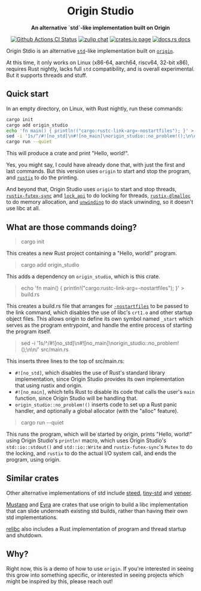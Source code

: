<div align="center">
  <h1>Origin Studio</h1>

  <p>
    <strong>An alternative `std`-like implementation built on Origin</strong>
  </p>

  <p>
    <a href="https://github.com/sunfishcode/origin-studio/actions?query=workflow%3ACI"><img src="https://github.com/sunfishcode/origin-studio/workflows/CI/badge.svg" alt="Github Actions CI Status" /></a>
    <a href="https://bytecodealliance.zulipchat.com/#narrow/stream/206238-general"><img src="https://img.shields.io/badge/zulip-join_chat-brightgreen.svg" alt="zulip chat" /></a>
    <a href="https://crates.io/crates/origin-studio"><img src="https://img.shields.io/crates/v/origin-studio.svg" alt="crates.io page" /></a>
    <a href="https://docs.rs/origin-studio"><img src="https://docs.rs/origin-studio/badge.svg" alt="docs.rs docs" /></a>
  </p>
</div>

Origin Stdio is an alternative [`std`]-like implementation built on [`origin`].

At this time, it only works on Linux (x86-64, aarch64, riscv64, 32-bit x86),
requires Rust nightly, lacks full `std` compatibility, and is overall
experimental. But it supports threads and stuff.

## Quick start

In an empty directory, on Linux, with Rust nightly, run these commands:
```sh
cargo init
cargo add origin_studio
echo 'fn main() { println!("cargo:rustc-link-arg=-nostartfiles"); }' > build.rs
sed -i '1s/^/#![no_std]\n#![no_main]\norigin_studio::no_problem!();\n\n/' src/main.rs
cargo run --quiet
```

This will produce a crate and print "Hello, world!".

Yes, you might say, I could have already done that, with just the first and
last commands. But this version uses `origin` to start and stop the program,
and [`rustix`] to do the printing.

And beyond that, Origin Studio uses `origin` to start and stop threads,
[`rustix-futex-sync`] and [`lock_api`] to do locking for threads,
[`rustix-dlmalloc`] to do memory allocation, and [`unwinding`] to do stack
unwinding, so it doesn't use libc at all.

## What are those commands doing?

> cargo init

This creates a new Rust project containing a "Hello, world!" program.

> cargo add origin_studio

This adds a dependency on `origin_studio`, which is this crate.

> echo 'fn main() { println!("cargo:rustc-link-arg=-nostartfiles"); }' > build.rs

This creates a build.rs file that arranges for [`-nostartfiles`] to be passed
to the link command, which disables the use of libc's `crt1.o` and other startup
object files. This allows origin to define its own symbol named `_start` which
serves as the program entrypoint, and handle the entire process of starting the
program itself.

[`-nostartfiles`]: https://gcc.gnu.org/onlinedocs/gcc/Link-Options.html#index-nostartfiles

> sed -i '1s/^/#![no_std]\n#![no_main]\norigin_studio::no_problem!();\n\n/' src/main.rs

This inserts three lines to the top of src/main.rs:
 - `#![no_std]`, which disables the use of Rust's standard library
   implementation, since Origin Studio provides its own implementation that
   using rustix and origin.
 - `#![no_main]`, which tells Rust to disable its code that calls the user's
   `main` function, since Origin Studio will be handling that.
 - `origin_studio::no_problem!()` inserts code to set up a Rust panic handler,
   and optionally a global allocator (with the "alloc" feature).

> cargo run --quiet

This runs the program, which will be started by origin, prints "Hello, world!"
using Origin Studio's `println!` macro, which uses Origin Studio's
`std::io::stdout()` and `std::io::Write` and `rustix-futex-sync`'s `Mutex` to
do the locking, and `rustix` to do the actual I/O system call, and ends the
program, using origin.

[rustix-futex-sync]: https://github.com/sunfishcode/rustix-futex-sync#readme

## Similar crates

Other alternative implementations of std include [steed], [tiny-std] and
[veneer].

[Mustang] and [Eyra] are crates that use origin to build a libc implementation
that can slide underneath existing std builds, rather than having their own std
implementations.

[relibc] also includes a Rust implementation of program and thread startup and
shutdown.

## Why?

Right now, this is a demo of how to use `origin`. If you're interested in
seeing this grow into something specific, or interested in seeing projects
which might be inspired by this, please reach out!

[`std`]: https://doc.rust-lang.org/stable/std/
[`origin`]: https://github.com/sunfishcode/origin#readme
[`rustix`]: https://github.com/bytecodealliance/rustix#readme
[`rustix-futex-sync`]: https://docs.rs/rustix-futex-sync/latest/rustix_futex_sync/
[`rustix-dlmalloc`]: https://docs.rs/rustix-dlmalloc/latest/rustix_dlmalloc/
[`lock_api`]: https://docs.rs/lock_api/latest/lock_api/
[`unwinding`]: https://docs.rs/unwinding/latest/unwinding/
[steed]: https://github.com/japaric/steed
[tiny-std]: https://github.com/MarcusGrass/tiny-std
[veneer]: https://crates.io/crates/veneer
[Mustang]: https://github.com/sunfishcode/mustang#readme
[Eyra]: https://github.com/sunfishcode/eyra#readme
[relibc]: https://gitlab.redox-os.org/redox-os/relibc/
